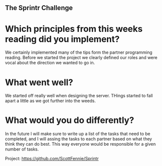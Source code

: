 ## The Sprintr Challenge

# Which principles from this weeks reading did you implement?

We certainly implemented many of the tips form the partner programming reading. Before we started the project we clearly defined our roles and were vocal about the direction we wanted to go in.

# What went well?

We started off really well when designing the server. THings started to fall apart a little as we got further into the weeds.

# What would you do differently?

In the future I will make sure to write up a list of the tasks that need to be completed, and I will assing the tasks to each partner based on what they think they can do best. This way everyone would be responsible for a given number of tasks.

Project: https://github.com/ScottFennie/Sprintr